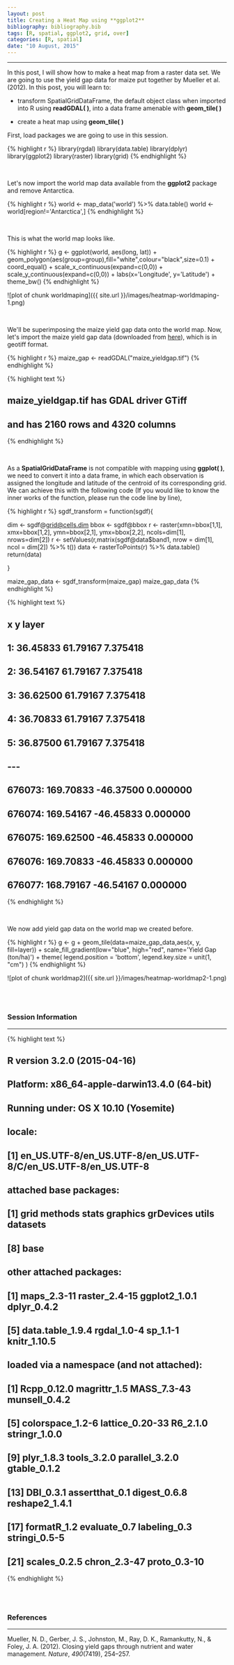 ```yaml
---
layout: post
title: Creating a Heat Map using **ggplot2**
bibliography: bibliography.bib
tags: [R, spatial, ggplot2, grid, over]
categories: [R, spatial]
date: "10 August, 2015"
---
```

<!--{% include JB/setup %} -->
 

---------------

In this post, I will show how to make a heat map from a raster data set. We are going to use the yield gap data for maize put together by Mueller et al. (2012). In this post, you will learn to:

* transform SpatialGridDataFrame, the default object class when imported into R using **readGDAL( )**, into a data frame amenable with **geom_tile( )** 

* create a heat map using **geom_tile( )** 

First, load packages we are going to use in this session.


{% highlight r %}
library(rgdal)
library(data.table)
library(dplyr)
library(ggplot2)
library(raster)
library(grid)
{% endhighlight %}



<br />

Let's now import the world map data available from the **ggplot2** package and remove Antarctica. 



{% highlight r %}
world <- map_data('world') %>% data.table()
world <- world[region!='Antarctica',]
{% endhighlight %}

<br />

This is what the world map looks like.


{% highlight r %}
g <- ggplot(world, aes(long, lat)) + 
	geom_polygon(aes(group=group),fill="white",colour="black",size=0.1) +
	coord_equal() + 
	scale_x_continuous(expand=c(0,0)) + 
	scale_y_continuous(expand=c(0,0)) +
	labs(x='Longitude', y='Latitude') +
	theme_bw() 
{% endhighlight %}

![plot of chunk worldmaping]({{ site.url }}/images/heatmap-worldmaping-1.png) 

<br />

We'll be superimposing the maize yield gap data onto the world map. Now, let's import the maize yield gap data (downloaded from [here](http://www.earthstat.org/)), which is in geotiff format.


{% highlight r %}
maize_gap <- readGDAL("maize_yieldgap.tif")
{% endhighlight %}



{% highlight text %}
## maize_yieldgap.tif has GDAL driver GTiff 
## and has 2160 rows and 4320 columns
{% endhighlight %}

<br />

As a **SpatialGridDataFrame** is not compatible with mapping using **ggplot( )**, we need to convert it into a data frame, in which each observation is assigned the longitude and latitude of the centroid of its corresponding grid. We can achieve this with the following code (If you would like to know the inner works of the function, please run the code line by line),


{% highlight r %}
sgdf_transform = function(sgdf){
  
  dim <- sgdf@grid@cells.dim
  bbox <- sgdf@bbox
  r <- raster(xmn=bbox[1,1], xmx=bbox[1,2], ymn=bbox[2,1], ymx=bbox[2,2], ncols=dim[1], nrows=dim[2])
  r <- setValues(r,matrix(sgdf@data$band1, nrow = dim[1], ncol = dim[2]) %>% t()) 
  data <- rasterToPoints(r) %>% data.table()
  return(data)
  
}

maize_gap_data <- sgdf_transform(maize_gap)
maize_gap_data
{% endhighlight %}



{% highlight text %}
##                 x         y    layer
##      1:  36.45833  61.79167 7.375418
##      2:  36.54167  61.79167 7.375418
##      3:  36.62500  61.79167 7.375418
##      4:  36.70833  61.79167 7.375418
##      5:  36.87500  61.79167 7.375418
##     ---                             
## 676073: 169.70833 -46.37500 0.000000
## 676074: 169.54167 -46.45833 0.000000
## 676075: 169.62500 -46.45833 0.000000
## 676076: 169.70833 -46.45833 0.000000
## 676077: 168.79167 -46.54167 0.000000
{% endhighlight %}

<br />

We now add yield gap data on the world map we created before.


{% highlight r %}
g <- g + 
	geom_tile(data=maize_gap_data,aes(x, y, fill=layer)) +
	scale_fill_gradient(low="blue", high="red", name='Yield Gap (ton/ha)') +
	theme(
		legend.position = 'bottom',
		legend.key.size = unit(1, "cm")
		)
{% endhighlight %}

![plot of chunk worldmap2]({{ site.url }}/images/heatmap-worldmap2-1.png) 

<br />
<br />

### Session Information

---------------


{% highlight text %}
## R version 3.2.0 (2015-04-16)
## Platform: x86_64-apple-darwin13.4.0 (64-bit)
## Running under: OS X 10.10 (Yosemite)
## 
## locale:
## [1] en_US.UTF-8/en_US.UTF-8/en_US.UTF-8/C/en_US.UTF-8/en_US.UTF-8
## 
## attached base packages:
## [1] grid      methods   stats     graphics  grDevices utils     datasets 
## [8] base     
## 
## other attached packages:
## [1] maps_2.3-11      raster_2.4-15    ggplot2_1.0.1    dplyr_0.4.2     
## [5] data.table_1.9.4 rgdal_1.0-4      sp_1.1-1         knitr_1.10.5    
## 
## loaded via a namespace (and not attached):
##  [1] Rcpp_0.12.0      magrittr_1.5     MASS_7.3-43      munsell_0.4.2   
##  [5] colorspace_1.2-6 lattice_0.20-33  R6_2.1.0         stringr_1.0.0   
##  [9] plyr_1.8.3       tools_3.2.0      parallel_3.2.0   gtable_0.1.2    
## [13] DBI_0.3.1        assertthat_0.1   digest_0.6.8     reshape2_1.4.1  
## [17] formatR_1.2      evaluate_0.7     labeling_0.3     stringi_0.5-5   
## [21] scales_0.2.5     chron_2.3-47     proto_0.3-10
{% endhighlight %}

<br />
<br />

### References

---------------

<p><span id="mueller12">Mueller, N. D., Gerber, J. S., Johnston, M., Ray, D. K., Ramankutty, N., &amp; Foley, J. A. (2012). Closing yield gaps through nutrient and water management. <i>Nature</i>, <i>490</i>(7419), 254–257.</span></p>


